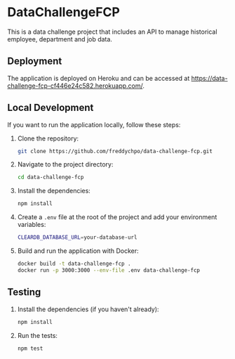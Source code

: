 # DataChallengeFCP

This is a data challenge project that includes an API to manage historical employee, department and job data.

## Deployment

The application is deployed on Heroku and can be accessed at https://data-challenge-fcp-cf446e24c582.herokuapp.com/.

## Local Development

If you want to run the application locally, follow these steps:

1. Clone the repository:
   ```bash
   git clone https://github.com/freddychpo/data-challenge-fcp.git
   ```
2. Navigate to the project directory:
   ```bash
   cd data-challenge-fcp
   ```
3. Install the dependencies:
   ```bash
   npm install
   ```
4. Create a `.env` file at the root of the project and add your environment variables:
   ```bash
   CLEARDB_DATABASE_URL=your-database-url
   ```
5. Build and run the application with Docker:
   ```bash
   docker build -t data-challenge-fcp .
   docker run -p 3000:3000 --env-file .env data-challenge-fcp
   ```

## Testing

1. Install the dependencies (if you haven't already):
   ```bash
   npm install
   ```
2. Run the tests:
   ```bash
   npm test
   ```
